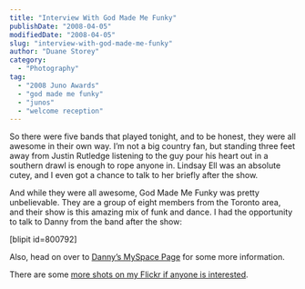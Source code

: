 ```yaml
---
title: "Interview With God Made Me Funky"
publishDate: "2008-04-05"
modifiedDate: "2008-04-05"
slug: "interview-with-god-made-me-funky"
author: "Duane Storey"
category:
  - "Photography"
tag:
  - "2008 Juno Awards"
  - "god made me funky"
  - "junos"
  - "welcome reception"
---
```


So there were five bands that played tonight, and to be honest, they were all awesome in their own way. I’m not a big country fan, but standing three feet away from Justin Rutledge listening to the guy pour his heart out in a southern drawl is enough to rope anyone in. Lindsay Ell was an absolute cutey, and I even got a chance to talk to her briefly after the show.

And while they were all awesome, God Made Me Funky was pretty unbelievable. They are a group of eight members from the Toronto area, and their show is this amazing mix of funk and dance. I had the opportunity to talk to Danny from the band after the show:

\[blipit id=800792\]

Also, head on over to [Danny’s MySpace Page](http://profile.myspace.com/index.cfm?fuseaction=user.viewprofile&friendid=41639997) for some more information.

There are some [more shots on my Flickr if anyone is interested](http://www.flickr.com/search/?q=god%20made%20me&w=43626095%40N00).